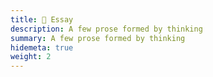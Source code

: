 ```yaml
---
title: 📃 Essay
description: A few prose formed by thinking
summary: A few prose formed by thinking
hidemeta: true
weight: 2
---
```

